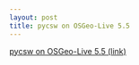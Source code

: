 ```yaml
---
layout: post
title: pycsw on OSGeo-Live 5.5
---
```


[pycsw on OSGeo-Live 5.5 (link)](http://lists.osgeo.org/pipermail/discuss/2012-February/010151.html)


